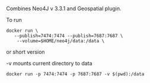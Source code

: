 Combines Neo4J v 3.3.1 and Geospatial plugin.

To run

```
docker run \
   --publish=7474:7474 --publish=7687:7687 \
    --volume=$HOME/neo4j/data:/data \
```

or short version

-v mounts current directory to data

```
docker run -p 7474:7474 -p 7687:7687 -v $(pwd):/data
```
